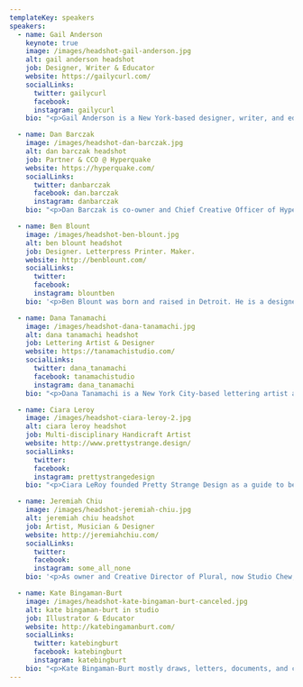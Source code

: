 ```yaml
---
templateKey: speakers
speakers:
  - name: Gail Anderson
    keynote: true
    image: /images/headshot-gail-anderson.jpg
    alt: gail anderson headshot
    job: Designer, Writer & Educator
    website: https://gailycurl.com/
    socialLinks:
      twitter: gailycurl
      facebook:
      instagram: gailycurl
    bio: "<p>Gail Anderson is a New York-based designer, writer, and educator. She is a partner, with Joe Newton, at Anderson Newton Design. From 1987 to early 2002, she worked at Rolling Stone magazine, serving as designer, deputy art director, and finally, as the magazine's senior art director.From 2002 through 2010, she served as Creative Director of Design at SpotCo, a New York City advertising agency that creates artwork for Broadway and institutional theater.</p><p>She is the recipient of the Cooper Hewitt National Design Award for Lifetime Achievement and is an AIGA Medalist. Anderson is co-author of 15 books on design, typography, and illustration with Steven Heller, and her work is in the collections of the Library of Congress and the Milton Glaser Design Archives at the School of Visual Arts.</p>"

  - name: Dan Barczak
    image: /images/headshot-dan-barczak.jpg
    alt: dan barczak headshot
    job: Partner & CCO @ Hyperquake
    website: https://hyperquake.com/
    socialLinks:
      twitter: danbarczak
      facebook: dan.barczak
      instagram: danbarczak
    bio: "<p>Dan Barczak is co-owner and Chief Creative Officer of Hyperquake in Cincinnati, where he spends most of his time relentlessly pursuing ways to evolve and grow businesses on a human level, and help visionary leaders in the midst of a shift – whether they're a startup or a global giant. He's been obsessed with what a brand is and the impact it can have on people since he was a kid, and has been building them for the last 20 years, guided by the notion that the truth rises above everything. He's a lifelong designer, loyal husband to his high school sweetheart, father of two amazing boys, and lives in Northern Kentucky where he grew up.</p><p>Above all, Dan believes in making an honest living, and adding value to the world we get to be a part of.</p>"

  - name: Ben Blount
    image: /images/headshot-ben-blount.jpg
    alt: ben blount headshot
    job: Designer. Letterpress Printer. Maker.
    website: http://benblount.com/
    socialLinks:
      twitter:
      facebook:
      instagram: blountben
    bio: '<p>Ben Blount was born and raised in Detroit. He is a designer and letterpress printer who loves books, type, and putting ink on paper. His work often explores questions of race, identity, and the stories we tell ourselves about living in America. Ben is a believer in the power of the printed word and has traveled throughout the US teaching and speaking about design, letterpress, and making things that matter. Ben learned a lot about design at Washington University in St. Louis, a lot about printing at Columbia College Chicago, and filled in the gaps with mentors and lots of practice.</p><p>He currently prints out of his storefront studio in Evanston, IL.</p>'

  - name: Dana Tanamachi
    image: /images/headshot-dana-tanamachi.jpg
    alt: dana tanamachi headshot
    job: Lettering Artist & Designer
    website: https://tanamachistudio.com/
    socialLinks:
      twitter: dana_tanamachi
      facebook: tanamachistudio
      instagram: dana_tanamachi
    bio: "<p>Dana Tanamachi is a New York City-based lettering artist and designer who enjoys living a quiet life and working with her hands. In 2009, an impromptu chalk installation for a Brooklyn housewarming party landed Dana her first commission for Google and set the popular chalk-lettering trend—and her career—in motion. After working under design icon Louise Fili, she opened Tanamachi Studio, a boutique design studio specializing in custom typography and illustration for editorial, lifestyle, food, and fashion brands.</p><p>She has been commissioned globally by clients such as Target, Nike, USPS, Penguin Books, Ralph Lauren, Instagram, and West Elm. Named a Young Gun (YG9) by the Art Director's Club in 2011 and a Young Creative to Watch by HOW Magazine, she has had the distinct honor of creating custom cover art for O, HOW, and TIME Magazines.</p>"

  - name: Ciara Leroy
    image: /images/headshot-ciara-leroy-2.jpg
    alt: ciara leroy headshot
    job: Multi-disciplinary Handicraft Artist
    website: http://www.prettystrange.design/
    socialLinks:
      twitter:
      facebook:
      instagram: prettystrangedesign
    bio: "<p>Ciara LeRoy founded Pretty Strange Design as a guide to beautiful things and beautiful stories. Her talents include lettering, embroidery, fashion design, illustration, calligraphy. She helps people create things that are stunning, but also, just a little peculiar. Pretty Strange is based in the philosophy of creating art that is within reach, and uniting imagination with the everyday.</p><p>&ldquo;Every once in a while, you stumble across something so offbeat, it's beautiful. I was once told &lsquo;pretty&rsquo; and &lsquo;strange&rsquo; was the best way to describe me, and it's also the best summation of the things I create. Whimsical, odd, and a little perplexing, but also detailed, refined and elegant.&rdquo;</p>"

  - name: Jeremiah Chiu
    image: /images/headshot-jeremiah-chiu.jpg
    alt: jeremiah chiu headshot
    job: Artist, Musician & Designer
    website: http://jeremiahchiu.com/
    socialLinks:
      twitter:
      facebook:
      instagram: some_all_none
    bio: '<p>As owner and Creative Director of Plural, now Studio Chew, Jeremiah Chiu has spent the last 10 years consulting and creating award-winning brand strategies and identity systems for cultural institutions and major corporations alike. Clients include Google, Steelcase, the Art Institute of Chicago, University of Chicago, Museum of Contemporary Art Los Angeles, McDonalds, VSA Partners, and more.</p><p>Additionally, Jeremiah continues an active career as an artist and musician.</p>'

  - name: Kate Bingaman-Burt
    image: /images/headshot-kate-bingaman-burt-canceled.jpg
    alt: kate bingaman-burt in studio
    job: Illustrator & Educator
    website: http://katebingamanburt.com/
    socialLinks:
      twitter: katebingburt
      facebook: katebingburt
      instagram: katebingburt
    bio: "<p>Kate Bingaman-Burt mostly draws, letters, documents, and collects, but she also does a lot of other things that involve energy, conversation, and exchange. She is a Professor of Graphic Design at Portland State University and makes illustrations for all sorts of clients all around the world. Past clients include Pinterest, Airbnb, Hillary for America, Google, IDEO, Etsy, The New York Times, Creative Mornings, Museum of Modern Art, and Girl Scouts of America.</p><p>Her roles as commercial illustrator, full-time educator, and project-based artist overlap to inform an intricate creative work flow. Kate's studio is located in Outlet, her project space in Portland, Oregon. She owns Outlet, which hosts workshops, pop-up events and a community risograph print studio and zine library. She also sits on the board of Design Portland and has been scheming with them since 2012.</p>"
---
```

